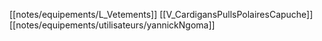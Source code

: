 [[notes/equipements/L_Vetements]] [[V_CardigansPullsPolairesCapuche]] [[notes/equipements/utilisateurs/yannickNgoma]]


